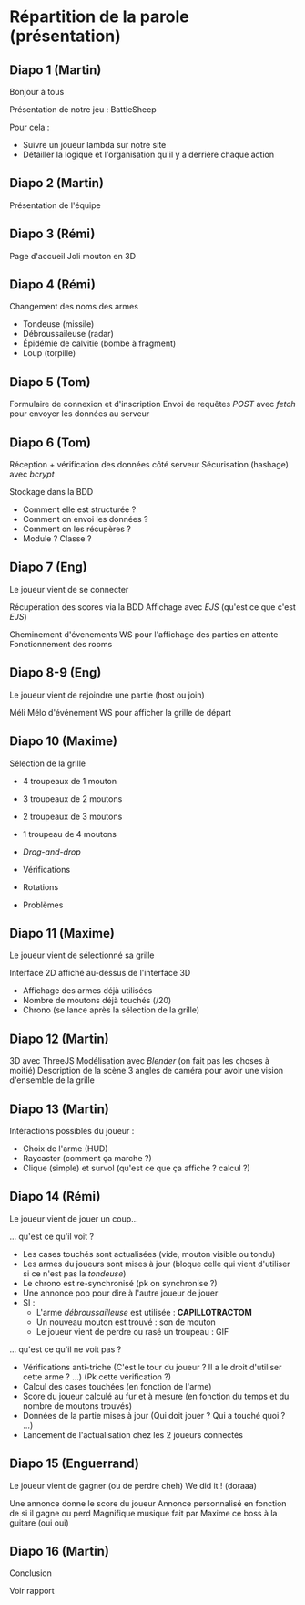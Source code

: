 # Répartition de la parole (présentation)

## Diapo 1 (Martin)

Bonjour à tous

Présentation de notre jeu : BattleSheep

Pour cela :
- Suivre un joueur lambda sur notre site
- Détailler la logique et l'organisation qu'il y a derrière chaque action

## Diapo 2 (Martin)

Présentation de l'équipe

## Diapo 3 (Rémi)

Page d'accueil
Joli mouton en 3D

## Diapo 4 (Rémi)

Changement des noms des armes

* Tondeuse (missile)
* Débroussaileuse (radar)
* Épidémie de calvitie (bombe à fragment)
* Loup (torpille)

## Diapo 5 (Tom)

Formulaire de connexion et d'inscription
Envoi de requêtes *POST* avec *fetch* pour envoyer les données au serveur

## Diapo 6 (Tom)

Réception + vérification des données côté serveur
Sécurisation (hashage) avec *bcrypt*

Stockage dans la BDD

* Comment elle est structurée ?
* Comment on envoi les données ?
* Comment on les récupères ?
* Module ? Classe ?

## Diapo 7 (Eng)

Le joueur vient de se connecter

Récupération des scores via la BDD
Affichage avec *EJS* (qu'est ce que c'est *EJS*)

Cheminement d'évenements WS pour l'affichage des parties en attente
Fonctionnement des rooms

## Diapo 8-9 (Eng)

Le joueur vient de rejoindre une partie (host ou join)

Méli Mélo d'événement WS pour afficher la grille de départ

## Diapo 10 (Maxime)

Sélection de la grille

* 4 troupeaux de 1 mouton
* 3 troupeaux de 2 moutons
* 2 troupeaux de 3 moutons
* 1 troupeau de 4 moutons

* *Drag-and-drop*
* Vérifications
* Rotations
* Problèmes

## Diapo 11 (Maxime)

Le joueur vient de sélectionné sa grille

Interface 2D affiché au-dessus de l'interface 3D

* Affichage des armes déjà utilisées
* Nombre de moutons déjà touchés (/20)
* Chrono (se lance après la sélection de la grille)

## Diapo 12 (Martin)

3D avec ThreeJS
Modélisation avec *Blender* (on fait pas les choses à moitié)
Description de la scène
3 angles de caméra pour avoir une vision d'ensemble de la grille

## Diapo 13 (Martin)

Intéractions possibles du joueur :

* Choix de l'arme (HUD)
* Raycaster (comment ça marche ?)
* Clique (simple) et survol (qu'est ce que ça affiche ? calcul ?)

## Diapo 14 (Rémi)

Le joueur vient de jouer un coup...

... qu'est ce qu'il voit ?

* Les cases touchés sont actualisées (vide, mouton visible ou tondu)
* Les armes du joueurs sont mises à jour (bloque celle qui vient d'utiliser si ce n'est pas la *tondeuse*)
* Le chrono est re-synchronisé (pk on synchronise ?)
* Une annonce pop pour dire à l'autre joueur de jouer
* SI :
  * L'arme *débroussailleuse* est utilisée : **CAPILLOTRACTOM**
  * Un nouveau mouton est trouvé : son de mouton
  * Le joueur vient de perdre ou rasé un troupeau : GIF

... qu'est ce qu'il ne voit pas ?

* Vérifications anti-triche (C'est le tour du joueur ? Il a le droit d'utiliser cette arme ? ...) (Pk cette vérification ?)
* Calcul des cases touchées (en fonction de l'arme)
* Score du joueur calculé au fur et à mesure (en fonction du temps et du nombre de moutons trouvés)
* Données de la partie mises à jour (Qui doit jouer ? Qui a touché quoi ? ...)
* Lancement de l'actualisation chez les 2 joueurs connectés

## Diapo 15 (Enguerrand)

Le joueur vient de gagner (ou de perdre cheh)
We did it ! (doraaa)

Une annonce donne le score du joueur
Annonce personnalisé en fonction de si il gagne ou perd
Magnifique musique fait par Maxime ce boss à la guitare (oui oui)

## Diapo 16 (Martin)

Conclusion

Voir rapport